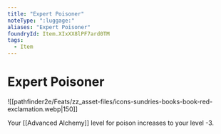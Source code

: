 ```yaml
---
title: "Expert Poisoner"
noteType: ":luggage:"
aliases: "Expert Poisoner"
foundryId: Item.XIxXX8lPF7ard0TM
tags:
  - Item
---
```


# Expert Poisoner
![[pathfinder2e/Feats/zz_asset-files/icons-sundries-books-book-red-exclamation.webp|150]]

Your [[Advanced Alchemy]] level for poison increases to your level -3.
